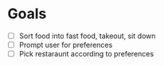 # Goals
- [ ] Sort food into fast food, takeout, sit down
- [ ] Prompt user for preferences
- [ ] Pick restaraunt according to preferences